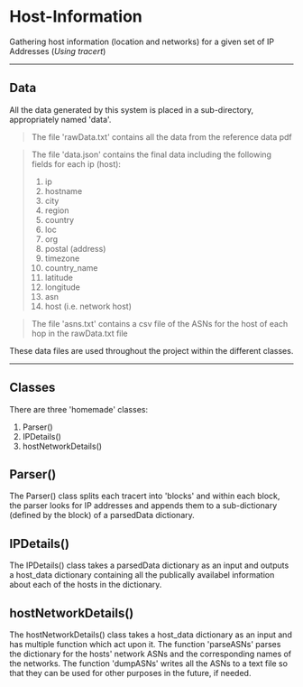# Host-Information

Gathering host information (location and networks) for a given set of IP Addresses
(_Using tracert_)

---

## Data

All the data generated by this system is placed in a sub-directory, appropriately named 'data'.

> The file 'rawData.txt' contains all the data from the reference data pdf

> The file 'data.json' contains the final data including the following fields for each ip (host): 
> 1. ip
> 2. hostname
> 3. city
> 4. region
> 5. country
> 6. loc
> 7. org
> 8. postal (address)
> 9. timezone
> 10. country_name
> 11. latitude
> 12. longitude
> 13. asn
> 14. host (i.e. network host)

> The file 'asns.txt' contains a csv file of the ASNs for the host of each hop in the rawData.txt file

These data files are used throughout the project within the different classes.

---

## Classes

There are three 'homemade' classes:

1. Parser()
2. IPDetails()
3. hostNetworkDetails()

## Parser()

The Parser() class splits each tracert into 'blocks' and within each block,
the parser looks for IP addresses and appends them to a sub-dictionary (defined by the block)
of a parsedData dictionary.

## IPDetails()

The IPDetails() class takes a parsedData dictionary as an input and outputs
a host_data dictionary containing all the publically availabel information
about each of the hosts in the dictionary.

## hostNetworkDetails()

The hostNetworkDetails() class takes a host_data dictionary as an input and has multiple function which act upon it.
The function 'parseASNs' parses the dictionary for the hosts' network ASNs and the corresponding names of the networks.
The function 'dumpASNs' writes all the ASNs to a text file so that they can be used for other purposes in the future, if needed.
